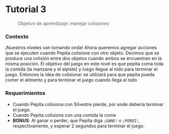 # Tutorial 3

> Objetivo de aprendizaje: manejar colisiones

### Contexto
¡Nuestros niveles van tomando onda! Ahora queremos agregar acciones que se ejecuten cuando Pepita colisione con otro objeto. Decimos que se produce una colisión entre dos objetos cuando ambos se encuentran en la misma posición. 
El objetivo del juego en este nivel es que pepita coma toda la comida (la manzana y el alpiste) y luego llegue al nido para terminar el juego. Entonces la idea de colisionar se utilizará para que pepita pueda comer el alimento y para terminar el juego cuando llega al nido

### Requerimientos
- Cuando Pepita colisiona con Silvestre pierde, por ende debería terminar el juego.
- Cuando Pepita colisiona con una comida la come 
- **BONUS**: Al ganar o perder, que Pepita diga `¡GANE!` o `¡PERDÍ!`, respectivamente, y esperar 2 segundos para terminar el juego.
